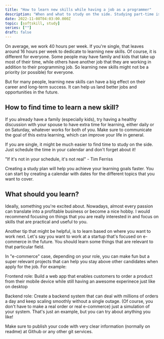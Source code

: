 ```yaml
---
title: "How to learn new skills while having a job as a programmer"
description: "When and what to study on the side. Studying part-time is great because it can give you more flexibility to pursue your dreams without compromising your career goals."
date: 2022-11-08T04:03:00.000Z
topic: [softskill, study]
series: [""]
draft: false
---
```

On average, we work 40 hours per week.  If you're single, that leaves around 16 hours per week to dedicate to learning new skills. Of course, it is different for everyone. Some people may have family and kids that take up most of their time, while others have another job that they are working in addition to their programming job. So learning new skills might not be a priority (or possible) for everyone. 

But for many people, learning new skills can have a big effect on their career and long-term success. It can help us land better jobs and opportunities in the future. 

## How to find time to learn a new skill?

If you already have a family (especially kids), try having a healthy discussion with your spouse to have extra time for learning, either daily or on Saturday, whatever works for both of you. Make sure to communicate the goal of this extra learning, which can improve your life in general. 

If you are single, it might be much easier to find time to study on the side. Just schedule the time in your calendar and don't forget about it! 

"If it's not in your schedule, it's not real" - Tim Ferriss

Creating a study plan will help you achieve your learning goals faster. You can start by creating a calendar with dates for the different topics that you want to cover.

## What should you learn?

Ideally, something you're excited about. Nowadays, almost every passion can translate into a profitable business or become a nice hobby. I would recommend focusing on things that you are really interested in and focus on skills that are practical and useful to you.

Another tip that might be helpful, is to learn based on where you want to work next. Let's say you want to work at a startup that's focused on e-commerce in the future. You should learn some things that are relevant to that particular field. 

In "e-commerce" case, depending on your role, you can make fun but a super relevant projects that can help you stay above other candidates when apply for the job. For example:

Frontend role: Build a web app that enables customers to order a product from their mobile device while still having an awesome experinece just like on desktop 

Backend role: Create a backend system that can deal with millions of orders a day and keep scaling smoothly without a single outage. (Of course, you don't have to make a real order or real e-commerce) just a simulation of your system.
That's just an example, but you can try about anything you like!

Make sure to publish your code with very clear information (normally on readme) at Github or any other git services.





